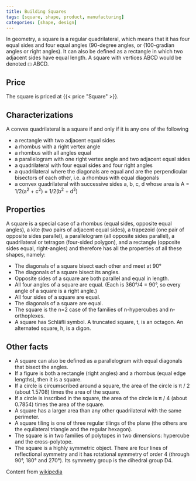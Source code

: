 ```yaml
---
title: Building Squares
tags: [square, shape, product, manufacturing]
categories: [shape, design]
---
```


In geometry, a square is a regular quadrilateral, which means that it has four equal sides and four equal angles (90-degree angles, or (100-gradian angles or right angles). It can also be defined as a rectangle in which two adjacent sides have equal length. A square with vertices ABCD would be denoted ◻ ABCD. <!--more-->

## Price

The square is priced at {{< price "Square" >}}.

## Characterizations

A convex quadrilateral is a square if and only if it is any one of the following

- a rectangle with two adjacent equal sides
- a rhombus with a right vertex angle
- a rhombus with all angles equal
- a parallelogram with one right vertex angle and two adjacent equal sides
- a quadrilateral with four equal sides and four right angles
- a quadrilateral where the diagonals are equal and are the perpendicular bisectors of each other, i.e. a rhombus with equal diagonals
- a convex quadrilateral with successive sides a, b, c, d whose area is A = 1/2(a<sup>2</sup> + c<sup>2</sup>) = 1/2(b<sup>2</sup> + d<sup>2</sup>)

## Properties

A square is a special case of a rhombus (equal sides, opposite equal angles), a kite (two pairs of adjacent equal sides), a trapezoid (one pair of opposite sides parallel), a parallelogram (all opposite sides parallel), a quadrilateral or tetragon (four-sided polygon), and a rectangle (opposite sides equal, right-angles) and therefore has all the properties of all these shapes, namely:

- The diagonals of a square bisect each other and meet at 90°
- The diagonals of a square bisect its angles.
- Opposite sides of a square are both parallel and equal in length.
- All four angles of a square are equal. (Each is 360°/4 = 90°, so every angle of a square is a right angle.)
- All four sides of a square are equal.
- The diagonals of a square are equal.
- The square is the n=2 case of the families of n-hypercubes and n-orthoplexes.
- A square has Schläfli symbol. A truncated square, t, is an octagon. An alternated square, h, is a digon.

## Other facts

- A square can also be defined as a parallelogram with equal diagonals that bisect the angles.
- If a figure is both a rectangle (right angles) and a rhombus (equal edge lengths), then it is a square.
- If a circle is circumscribed around a square, the area of the circle is π / 2 (about 1.5708) times the area of the square.
- If a circle is inscribed in the square, the area of the circle is π / 4 (about 0.7854) times the area of the square.
- A square has a larger area than any other quadrilateral with the same perimeter.
- A square tiling is one of three regular tilings of the plane (the others are the equilateral triangle and the regular hexagon).
- The square is in two families of polytopes in two dimensions: hypercube and the cross-polytope.
- The square is a highly symmetric object. There are four lines of reflectional symmetry and it has rotational symmetry of order 4 (through 90°, 180° and 270°). Its symmetry group is the dihedral group D4.

Content from [wikipedia](https://en.wikipedia.org/wiki/Square)
